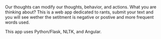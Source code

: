 Our thoughts can modify our thoughts, behavior, and actions. What you are thinking about? This is a web app dedicated to rants, submit your text and you will see wether the setitment is negative or postive and more frequent words used. 

This app uses Python/Flask, NLTK, and Angular.
